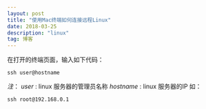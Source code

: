 ```yaml
---
layout: post
title: "使用Mac终端如何连接远程Linux"
date: 2018-03-25
description: "linux"
tag: 博客
---
```


在打开的终端页面，输入如下代码：
```
ssh user@hostname
```
*注*：
       *user* : linux 服务器的管理员名称
        *hostname* : linux 服务器的IP
如： 
```
ssh root@192.168.0.1
```